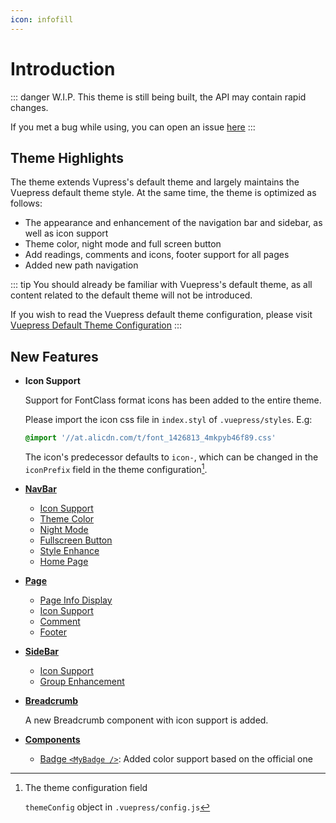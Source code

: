 ```yaml
---
icon: infofill
---
```


# Introduction

::: danger W.I.P.
This theme is still being built, the API may contain rapid changes.

If you met a bug while using, you can open an issue [here](https://github.com/Mister-Hope/vuepress-theme-hope/issues)
:::

## Theme Highlights

The theme extends Vupress's default theme and largely maintains the Vuepress default theme style. At the same time, the theme is optimized as follows:

- The appearance and enhancement of the navigation bar and sidebar, as well as icon support
- Theme color, night mode and full screen button
- Add readings, comments and icons, footer support for all pages
- Added new path navigation

::: tip
You should already be familiar with Vuepress's default theme, as all content related to the default theme will not be introduced.

If you wish to read the Vuepress default theme configuration, please visit [Vuepress Default Theme Configuration](config.md)
:::

## New Features

- **Icon Support**

  Support for FontClass format icons has been added to the entire theme.

  Please import the icon css file in `index.styl` of `.vuepress/styles`. E.g:

  ```css
  @import '//at.alicdn.com/t/font_1426813_4mkpyb46f89.css'
  ```

  The icon's predecessor defaults to `icon-`, which can be changed in the `iconPrefix` field in the theme configuration[^themeConfig].

- [**NavBar**](navbar.md)

  - [Icon Support](navbar.md#icon-support)
  - [Theme Color](themecolor.md#custom-theme-color)
  - [Night Mode](themecolor.md#nightmode)
  - [Fullscreen Button](navbar.md#fullscreen-button)
  - [Style Enhance](navbar.md#style-change)
  - [Home Page](home.md)

- [**Page**](page.md)

  - [Page Info Display](page.md#page-info-display)
  - [Icon Support](page.md#icon-support)
  - [Comment](comment.md)
  - [Footer](page.md#footer-support)

- [**SideBar**](sidebar.md)

  - [Icon Support](sidebar.md#icon-support)
  - [Group Enhancement](sidebar.md#group-enhancement)

- [**Breadcrumb**](breadcrumb.md)

  A new Breadcrumb component with icon support is added.

- [**Components**](component.md)

  - [Badge `<MyBadge />`](component.md#badge): Added color support based on the official one

[^themeConfig]: The theme configuration field

    `themeConfig` object in `.vuepress/config.js`
